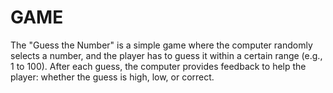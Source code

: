 # GAME
The "Guess the Number" is a simple game where the computer randomly selects a number, and the player has to guess it within a certain range (e.g., 1 to 100). After each guess, the computer provides feedback to help the player: whether the guess is high, low, or correct.